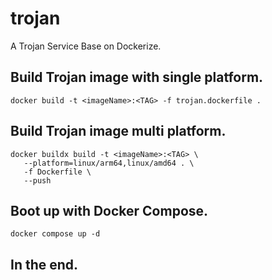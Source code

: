 # trojan
A Trojan Service Base on Dockerize.

## Build Trojan image with single platform.
    docker build -t <imageName>:<TAG> -f trojan.dockerfile .

## Build Trojan image multi platform.
    docker buildx build -t <imageName>:<TAG> \
       --platform=linux/arm64,linux/amd64 . \
       -f Dockerfile \
       --push

## Boot up with Docker Compose.
    docker compose up -d

## In the end.